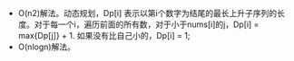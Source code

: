 + O(n2)解法。动态规划，Dp[i] 表示以第i个数字为结尾的最长上升子序列的长度。对于每一个i，遍历前面的所有数，对于小于nums[i]的j，Dp[i] = max{Dp[j]} + 1. 如果没有比自己小的，Dp[i] = 1;
+ O(nlogn)解法。
